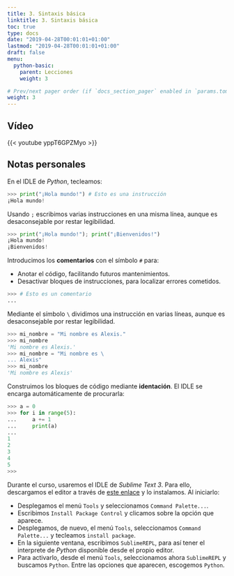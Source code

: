 ```yaml
---
title: 3. Sintaxis básica
linktitle: 3. Sintaxis básica
toc: true
type: docs
date: "2019-04-28T00:01:01+01:00"
lastmod: "2019-04-28T00:01:01+01:00"
draft: false
menu:
  python-basic:
    parent: Lecciones
    weight: 3

# Prev/next pager order (if `docs_section_pager` enabled in `params.toml`)
weight: 3
---
```


## Vídeo

{{< youtube yppT6GPZMyo >}}

## Notas personales

En el IDLE de *Python*, tecleamos:

```python
>>> print("¡Hola mundo!") # Esto es una instrucción
¡Hola mundo!
```

Usando `;` escribimos varias instrucciones en una misma línea, aunque es desaconsejable por restar legibilidad.

```python
>>> print("¡Hola mundo!"); print("¡Bienvenidos!")
¡Hola mundo!
¡Bienvenidos!
```

Introducimos los **comentarios** con el símbolo `#` para:

- Anotar el código, facilitando futuros mantenimientos.
- Desactivar bloques de instrucciones, para localizar errores cometidos.

```python
>>> # Esto es un comentario
... 
```

Mediante el símbolo `\` dividimos una instrucción en varias líneas, aunque es desaconsejable por restar legibilidad.

```python
>>> mi_nombre = "Mi nombre es Alexis."
>>> mi_nombre
'Mi nombre es Alexis.'
>>> mi_nombre = "Mi nombre es \
... Alexis"
>>> mi_nombre
'Mi nombre es Alexis'
```

Construimos los bloques de código mediante **identación**. El IDLE se encarga automáticamente de procurarla:

```python
>>> a = 0
>>> for i in range(5):
...     a += 1
...     print(a)
... 
1
2
3
4
5
>>> 
```

Durante el curso, usaremos el IDLE de *Sublime Text 3*. Para ello, descargamos el editor a través de [este enlace](https://www.sublimetext.com/3) y lo instalamos. Al iniciarlo:

- Desplegamos el menú `Tools` y seleccionamos `Command Palette...`.
- Escribimos `Install Package Control` y clicamos sobre la opción que aparece.
- Desplegamos, de nuevo, el menú `Tools`, seleccionamos `Command Palette...` y tecleamos `install package`.
- En la siguiente ventana, escribimos `SublimeREPL`, para así tener el interprete de *Python* disponible desde el propio editor.
- Para activarlo, desde el menú `Tools`, seleccionamos ahora `SublimeREPL` y buscamos `Python`. Entre las opciones que aparecen, escogemos `Python`.
